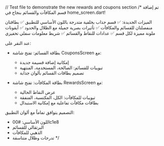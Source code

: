 // Test file to demonstrate the new rewards and coupons section
/*
تم إضافة قسم المكافآت والقسائم بنجاح في home_screen.dart!

الميزات الجديدة:
✅ قسم جذاب بخلفية متدرجة باللون الأساسي للتطبيق
✅ بطاقتان منفصلتان للقسائم والمكافآت
✅ تأثيرات بصرية جميلة مع الظلال والحدود
✅ أيقونات ملونة مميزة لكل قسم
✅ عدادات للنقاط والقسائم
✅ شريط معلومات سفلي تحفيزي

عند النقر على:
- بطاقة القسائم: تفتح شاشة CouponsScreen مع:
  * إمكانية إضافة قسيمة جديدة
  * تبويبات للقسائم: الصالحة، المستخدمة، المنتهية
  * تصميم بطاقات القسائم بألوان جذابة

- بطاقة المكافآت: تفتح شاشة RewardsScreen مع:
  * عرض النقاط الحالية
  * تبويبات للمكافآت: الكل، المكتسبة، المنفقة
  * بطاقات مكافآت تفاعلية مع إمكانية الاستبدال

التصميم يتوافق تماماً مع ألوان التطبيق:
- اللون الأساسي: #00c1e8
- البرتقالي للقسائم
- الذهبي للمكافآت
- تدرجات وظلال متناسقة
*/
